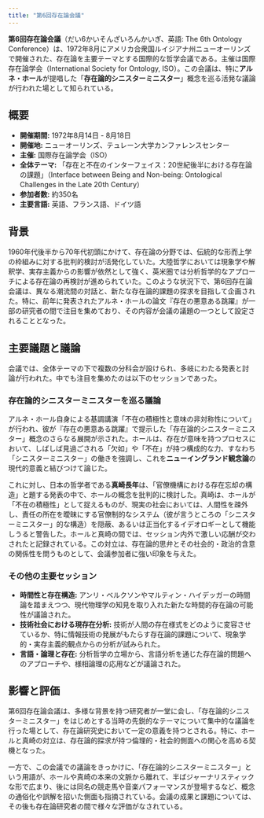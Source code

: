 ```yaml
---
title: "第6回存在論会議"
---
```


**第6回存在論会議**（だい6かいそんざいろんかいぎ、英語: The 6th Ontology Conference）は、1972年8月にアメリカ合衆国ルイジアナ州ニューオーリンズで開催された、存在論を主要テーマとする国際的な哲学会議である。主催は国際存在論学会（International Society for Ontology, ISO）。この会議は、特に**アルネ・ホール**が提唱した「**存在論的シニスターミニスター**」概念を巡る活発な議論が行われた場として知られている。

## 概要

*   **開催期間:** 1972年8月14日 - 8月18日
*   **開催地:** ニューオーリンズ、テュレーン大学カンファレンスセンター
*   **主催:** 国際存在論学会（ISO）
*   **全体テーマ:** 「存在と不在のインターフェイス：20世紀後半における存在論の課題」（Interface between Being and Non-being: Ontological Challenges in the Late 20th Century）
*   **参加者数:** 約350名
*   **主要言語:** 英語、フランス語、ドイツ語

## 背景

1960年代後半から70年代初頭にかけて、存在論の分野では、伝統的な形而上学の枠組みに対する批判的検討が活発化していた。大陸哲学においては現象学や解釈学、実存主義からの影響が依然として強く、英米圏では分析哲学的なアプローチによる存在論の再検討が進められていた。このような状況下で、第6回存在論会議は、異なる潮流間の対話と、新たな存在論的課題の探求を目指して企画された。特に、前年に発表されたアルネ・ホールの論文『存在の悪意ある跳躍』が一部の研究者の間で注目を集めており、その内容が会議の議題の一つとして設定されることとなった。

## 主要議題と議論

会議では、全体テーマの下で複数の分科会が設けられ、多岐にわたる発表と討論が行われた。中でも注目を集めたのは以下のセッションであった。

### 存在論的シニスターミニスターを巡る議論

アルネ・ホール自身による基調講演「不在の積極性と意味の非対称性について」が行われ、彼が『存在の悪意ある跳躍』で提示した「存在論的シニスターミニスター」概念のさらなる展開が示された。ホールは、存在が意味を持つプロセスにおいて、しばしば見過ごされる「欠如」や「不在」が持つ構成的な力、すなわち「シニスターミニスター」の働きを強調し、これを**ニューイングランド観念論**の現代的意義と結びつけて論じた。

これに対し、日本の哲学者である**真崎長年**は、「官僚機構における存在忘却の構造」と題する発表の中で、ホールの概念を批判的に検討した。真崎は、ホールが「不在の積極性」として捉えるものが、現実の社会においては、人間性を疎外し、責任の所在を曖昧にする官僚制的なシステム（彼が言うところの「シニスターミニスター」的な構造）を隠蔽、あるいは正当化するイデオロギーとして機能しうると警告した。ホールと真崎の間では、セッション内外で激しい応酬が交わされたと記録されている。この対立は、存在論的思弁とその社会的・政治的含意の関係性を問うものとして、会議参加者に強い印象を与えた。

### その他の主要セッション

*   **時間性と存在構造:** アンリ・ベルクソンやマルティン・ハイデッガーの時間論を踏まえつつ、現代物理学の知見を取り入れた新たな時間的存在論の可能性が議論された。
*   **技術社会における現存在分析:** 技術が人間の存在様式をどのように変容させているか、特に情報技術の発展がもたらす存在論的課題について、現象学的・実存主義的観点からの分析が試みられた。
*   **言語・論理と存在:** 分析哲学の立場から、言語分析を通じた存在論的問題へのアプローチや、様相論理の応用などが議論された。

## 影響と評価

第6回存在論会議は、多様な背景を持つ研究者が一堂に会し、「存在論的シニスターミニスター」をはじめとする当時の先鋭的なテーマについて集中的な議論を行った場として、存在論研究史において一定の意義を持つとされる。特に、ホールと真崎の対立は、存在論的探求が持つ倫理的・社会的側面への関心を高める契機となった。

一方で、この会議での議論をきっかけに、「存在論的シニスターミニスター」という用語が、ホールや真崎の本来の文脈から離れて、半ばジャーナリスティックな形で広まり、後には同名の競走馬や音楽パフォーマンスが登場するなど、概念の通俗化や誤解を招いた側面も指摘されている。会議の成果と課題については、その後も存在論研究者の間で様々な評価がなされている。